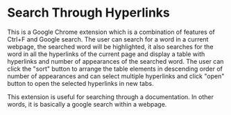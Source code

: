 # Search Through Hyperlinks

This is a Google Chrome extension which is a combination of features of Ctrl+F and Google search. The user can search for a word in a current webpage, the searched word
will be highlighted, it also searches for the word in all the hyperlinks of the current page and display a table with hyperlinks and number of appearances of the 
searched word. The user can click the "sort" button to arrange the table elements in descending order of number of appearances and can select multiple hyperlinks and click 
"open" button to open the selected hyperlinks in new tabs. 

This extension is useful for searching through a documentation. In other words, it is basically a google search within a webpage. 
